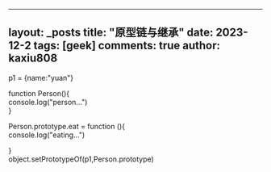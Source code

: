 
---
layout: _posts
title: "原型链与继承"
date:   2023-12-2
tags: [geek]
comments: true
author: kaxiu808  
---

p1  = {name:"yuan"}  
  
function Person(){  
    console.log("person...")  
}  
  
Person.prototype.eat = function (){  
 console.log("eating...")  
  
}  
object.setPrototypeOf(p1,Person.prototype)
<!--stackedit_data:
eyJoaXN0b3J5IjpbMjEyNzY3NTY0OSwyMTI3Njc1NjQ5XX0=
-->